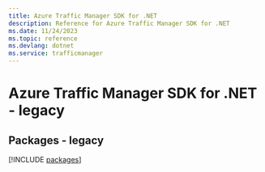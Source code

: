 ```yaml
---
title: Azure Traffic Manager SDK for .NET
description: Reference for Azure Traffic Manager SDK for .NET
ms.date: 11/24/2023
ms.topic: reference
ms.devlang: dotnet
ms.service: trafficmanager
---
```

# Azure Traffic Manager SDK for .NET - legacy
## Packages - legacy
[!INCLUDE [packages](traffic-manager-index.md)]